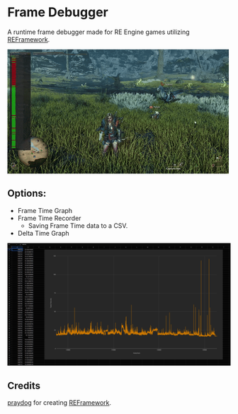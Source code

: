# Frame Debugger

A runtime frame debugger made for RE Engine games utilizing [REFramework](https://github.com/praydog/REFramework).

<img src="https://github.com/SilverEzredes/Frame-Debugger/blob/main/images/MonsterHunterWildsBeta-FrameDebugger-01.gif">

## Options:
- Frame Time Graph
- Frame Time Recorder
  - Saving Frame Time data to a CSV.
- Delta Time Graph

<img src="https://github.com/SilverEzredes/Frame-Debugger/blob/main/images/MonsterHunterWildsBeta-FrameDebugger-02.png">

## Credits
[praydog](https://github.com/praydog) for creating [REFramework](https://github.com/praydog/REFramework).
